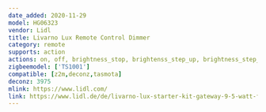 ```yaml
---
date_added: 2020-11-29
model: HG06323
vendor: Lidl
title: Livarno Lux Remote Control Dimmer
category: remote
supports: action
actions: on, off, brightness_stop, brightenss_step_up, brightness_step_down, brightness_move_up, brightness_move_down
zigbeemodel: ['TS1001']
compatible: [z2m,deconz,tasmota]
deconz: 3975
mlink: https://www.lidl.com/
link: https://www.lidl.de/de/livarno-lux-starter-kit-gateway-9-5-watt-fernbedienung/p354563
---
```

